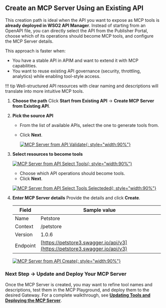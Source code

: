 ## Create an MCP Server Using an Existing API

This creation path is ideal when the API you want to expose as MCP tools is **already deployed in WSO2 API Manager**.
Instead of starting from an OpenAPI file, you can directly select the API from the Publisher Portal, choose which of its operations should become MCP tools, and configure the MCP Server details.

This approach is faster when:

* You have a stable API in APIM and want to extend it with MCP capabilities.
* You want to reuse existing API governance (security, throttling, analytics) while enabling tool-style access.

!!! tip
Well-structured API resources with clear naming and descriptions will translate into more intuitive MCP tools.

1. **Choose the path**
   Click **Start from Existing API** → **Create MCP Server from Existing API**.

2. **Pick the source API**

   * From the list of available APIs, select the one to generate tools from.
   * Click **Next**.

      [![MCP Server from API Validate]({{base_path}}/assets/img/mcp/create-mcp-servers-from-api-validate.png){: style="width:90%"}]({{base_path}}/assets/img/mcp/create-mcp-servers-from-api-validate.png)

3. **Select resources to become tools**
   
    [![MCP Server from API Select Tools]({{base_path}}/assets/img/mcp/create-mcp-servers-from-api-tools-select.png){: style="width:90%"}]({{base_path}}/assets/img/mcp/create-mcp-servers-from-api-tools-select.png)

   * Choose which API operations should become tools.
   * Click **Next**.

   [![MCP Server from API Select Tools Selecteded]({{base_path}}/assets/img/mcp/create-mcp-servers-from-api-tools-selecteded.png){: style="width:90%"}]({{base_path}}/assets/img/mcp/create-mcp-servers-from-api-tools-selecteded.png)

4. **Enter MCP Server details**
   Provide the details and click **Create**.

   | Field    | Sample value                                                               |
   | -------- | -------------------------------------------------------------------------- |
   | Name     | Petstore                                                                   |
   | Context  | /petstore                                                                  |
   | Version  | 1.0.6                                                                      |
   | Endpoint | [https://petstore3.swagger.io/api/v3](https://petstore3.swagger.io/api/v3) |

   [![MCP Server from API Create]({{base_path}}/assets/img/mcp/create-mcp-servers-from-api-create.png){: style="width:90%"}]({{base_path}}/assets/img/mcp/create-mcp-servers-from-api-create.png)

### Next Step → Update and Deploy Your MCP Server

Once the MCP Server is created, you may want to refine tool names and descriptions, test them in the MCP Playground, and deploy them to the desired Gateway.
For a complete walkthrough, see **[Updating Tools and Deploying the MCP Server](./update-and-deploy-mcp-server.md)**.
